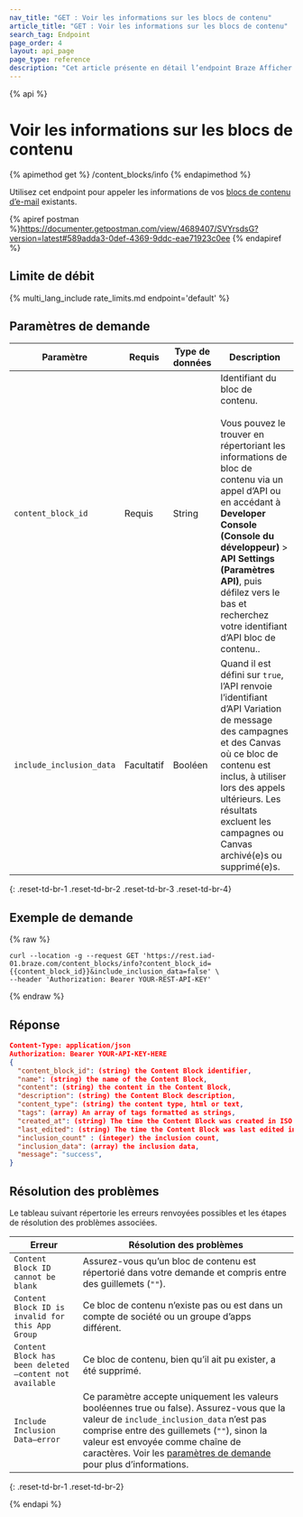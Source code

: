 ```yaml
---
nav_title: "GET : Voir les informations sur les blocs de contenu"
article_title: "GET : Voir les informations sur les blocs de contenu"
search_tag: Endpoint
page_order: 4
layout: api_page
page_type: reference
description: "Cet article présente en détail l’endpoint Braze Afficher les informations sur les blocs de contenu."
---
```


{% api %}
# Voir les informations sur les blocs de contenu
{% apimethod get %}
/content_blocks/info
{% endapimethod %}

Utilisez cet endpoint pour appeler les informations de vos [blocs de contenu d’e-mail]({{site.baseurl}}/user_guide/engagement_tools/templates_and_media/content_blocks/) existants.

{% apiref postman %}https://documenter.getpostman.com/view/4689407/SVYrsdsG?version=latest#589adda3-0def-4369-9ddc-eae71923c0ee {% endapiref %}

## Limite de débit

{% multi_lang_include rate_limits.md endpoint='default' %}

## Paramètres de demande

| Paramètre | Requis | Type de données | Description |
|---|---|---|---|
| `content_block_id`  | Requis | String | Identifiant du bloc de contenu. <br><br>Vous pouvez le trouver en répertoriant les informations de bloc de contenu via un appel d’API ou en accédant à **Developer Console (Console du développeur)** > **API Settings (Paramètres API)**, puis défilez vers le bas et recherchez votre identifiant d’API bloc de contenu..|
| `include_inclusion_data`  | Facultatif | Booléen | Quand il est défini sur `true`, l’API renvoie l’identifiant d’API Variation de message des campagnes et des Canvas où ce bloc de contenu est inclus, à utiliser lors des appels ultérieurs.  Les résultats excluent les campagnes ou Canvas archivé(e)s ou supprimé(e)s. |
{: .reset-td-br-1 .reset-td-br-2 .reset-td-br-3  .reset-td-br-4}

## Exemple de demande
{% raw %}
```
curl --location -g --request GET 'https://rest.iad-01.braze.com/content_blocks/info?content_block_id={{content_block_id}}&include_inclusion_data=false' \
--header 'Authorization: Bearer YOUR-REST-API-KEY'
```
{% endraw %}

## Réponse

```json
Content-Type: application/json
Authorization: Bearer YOUR-API-KEY-HERE
{
  "content_block_id": (string) the Content Block identifier,
  "name": (string) the name of the Content Block,
  "content": (string) the content in the Content Block,
  "description": (string) the Content Block description,
  "content_type": (string) the content type, html or text,
  "tags": (array) An array of tags formatted as strings,
  "created_at": (string) The time the Content Block was created in ISO 8601,
  "last_edited": (string) The time the Content Block was last edited in ISO 8601,
  "inclusion_count" : (integer) the inclusion count,
  "inclusion_data": (array) the inclusion data,
  "message": "success",
}
```

## Résolution des problèmes

Le tableau suivant répertorie les erreurs renvoyées possibles et les étapes de résolution des problèmes associées.

| Erreur | Résolution des problèmes |
| --- | --- |
| `Content Block ID cannot be blank` | Assurez-vous qu’un bloc de contenu est répertorié dans votre demande et compris entre des guillemets (`""`). |
| `Content Block ID is invalid for this App Group` | Ce bloc de contenu n’existe pas ou est dans un compte de société ou un groupe d’apps différent. |
| `Content Block has been deleted—content not available` | Ce bloc de contenu, bien qu’il ait pu exister, a été supprimé. |
| `Include Inclusion Data—error` | Ce paramètre accepte uniquement les valeurs booléennes true ou false). Assurez-vous que la valeur de `include_inclusion_data` n’est pas comprise entre des guillemets (`""`), sinon la valeur est envoyée comme chaîne de caractères. Voir les [paramètres de demande](#request-parameters) pour plus d’informations. |
{: .reset-td-br-1 .reset-td-br-2}


{% endapi %}
